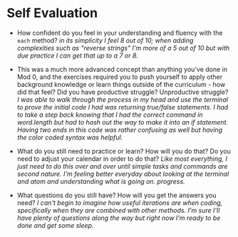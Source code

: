 # Self Evaluation

- How confident do you feel in your understanding and fluency with the `each` method?
*in its simplicity I feel 8 out of 10; when adding complexities such as "reverse strings" I'm more of a 5 out of 10 but with due practice I can get that up to a 7 or 8.*

- This was a much more advanced concept than anything you've done in Mod 0, and the exercises required you to push yourself to apply other background knowledge or learn things outside of the curriculum - how did that feel? Did you have productive struggle? Unproductive struggle?
*I was able to walk through the process in my head and use the terminal to prove the initial code I had was returning true/false statements. I had to take a step back knowing that I had the correct command in word.length but had to hash out the way to make it into an if statement. Having two ends in this code was rather confusing as well but having the color coded syntax was helpful.*

- What do you still need to practice or learn? How will you do that? Do you need to adjust your calendar in order to do that?
*Like most everything, I just need to do this over and over until simple tasks and commands are second nature. I'm feeling better everyday about looking at the terminal and atom and understanding what is going on. progress.*

- What questions do you still have? How will you get the answers you need?
*I can't begin to imagine how useful iterations are when coding, specifically when they are combined with other methods. I'm sure I'll have plenty of questions along the way but right now I'm ready to be done and get some sleep.*
